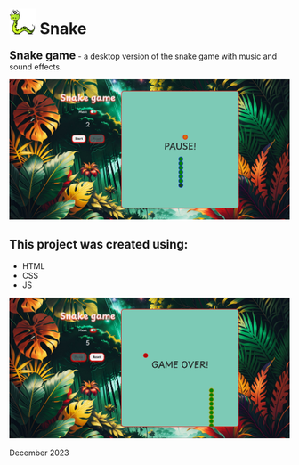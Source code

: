 <h1><img src="/public/snake.png" alt="logo" style="width:48px;"> Snake</h1>

<p><b style="font-size: 20px;">Snake game</b> - a desktop version of the snake game with music and sound effects.</p>

![game](/public/Screenshot_2.jpg)

<h2>This project was created using:</h2>
<ul>
<li>HTML</li>
<li>CSS</li>
<li>JS</li>
</ul>

![game](/public/Screenshot_1.jpg)

December 2023
